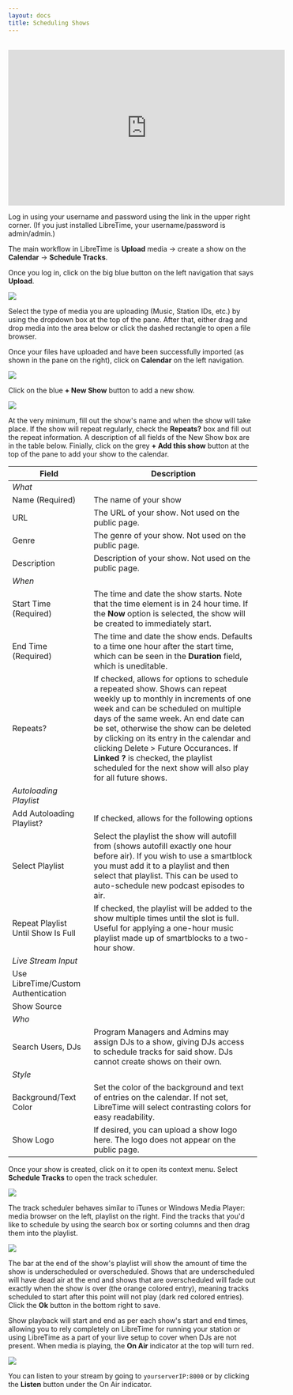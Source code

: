 ```yaml
---
layout: docs
title: Scheduling Shows
---
```


<html>
    <br>
    <iframe width="560" height="315" src="https://www.youtube-nocookie.com/embed/TJtWUzAlP08" frameborder="0" allow="accelerometer; autoplay; encrypted-media; gyroscope; picture-in-picture" allowfullscreen></iframe>
</html>

Log in using your username and password using the link in the upper right corner. (If you just installed
LibreTime, your username/password is admin/admin.)

The main workflow in LibreTime is **Upload** media -> create a show on the **Calendar** -> **Schedule Tracks**.

Once you log in, click on the big blue button on the left navigation that says **Upload**.

![](img/Select_files.png)

Select the type of media you are uploading (Music, Station IDs, etc.) by using the dropdown box
at the top of the pane. After that, either drag and drop media into the area below or click the
dashed rectangle to open a file browser.

Once your files have uploaded and have been successfully imported (as shown in the pane on the right),
click on **Calendar** on the left navigation.

![](img/Screenshot558-Add_Show.png)

Click on the blue **+ New Show** button to add a new show.

![](img/Screenshot560-Show_when.png)

At the very minimum, fill out the show's name and when the show will take place. If the show will repeat regularly,
check the **Repeats?** box and fill out the repeat information. A description of all fields of the New Show box
are in the table below. Finially, click on the grey **+ Add this show** button at the top
of the pane to add your show to the calendar.

| Field | Description |
|-------|-------|
| _What_ | |
| Name (Required) | The name of your show |
| URL | The URL of your show. Not used on the public page. |
| Genre | The genre of your show. Not used on the public page. |
| Description | Description of your show. Not used on the public page. |
| _When_ | |
| Start Time (Required) | The time and date the show starts. Note that the time element is in 24 hour time. If the **Now** option is selected, the show will be created to immediately start. |
| End Time (Required) | The time and date the show ends. Defaults to a time one hour after the start time, which can be seen in the **Duration** field, which is uneditable. |
| Repeats? | If checked, allows for options to schedule a repeated show. Shows can repeat weekly up to monthly in increments of one week and can be scheduled on multiple days of the same week. An end date can be set, otherwise the show can be deleted by clicking on its entry in the calendar and clicking Delete > Future Occurances. If **Linked ?** is checked, the playlist scheduled for the next show will also play for all future shows. |
| _Autoloading Playlist_ | |
| Add Autoloading Playlist? | If checked, allows for the following options |
| Select Playlist | Select the playlist the show will autofill from (shows autofill exactly one hour before air). If you wish to use a smartblock you must add it to a playlist and then select that playlist. This can be used to auto-schedule new podcast episodes to air. |
| Repeat Playlist Until Show Is Full | If checked, the playlist will be added to the show multiple times until the slot is full. Useful for applying a one-hour music playlist made up of smartblocks to a two-hour show. |
| _Live Stream Input_ | |
| Use LibreTime/Custom Authentication | |
| Show Source | |
| _Who_ | |
| Search Users, DJs | Program Managers and Admins may assign DJs to a show, giving DJs access to schedule tracks for said show. DJs cannot create shows on their own. |
| _Style_ | |
| Background/Text Color | Set the color of the background and text of entries on the calendar. If not set, LibreTime will select contrasting colors for easy readability. |
| Show Logo | If desired, you can upload a show logo here. The logo does not appear on the public page. |

Once your show is created, click on it to open its context menu. Select **Schedule Tracks** to open the track scheduler.

![](img/Screenshot561-Add_show_content.png)

The track scheduler behaves similar to iTunes or Windows Media Player: media browser on the left, playlist on the right.
Find the tracks that you'd like to schedule by using the search box or sorting columns and then drag them
into the playlist.

![](img/Screenshot562-Drag_show_content.png)

The bar at the end of the show's playlist will show the amount of time the show is underscheduled or overscheduled.
Shows that are underscheduled will have dead air at the end and shows that are overscheduled
will fade out exactly when the show is over (the orange colored entry), meaning tracks scheduled to start
after this point will not play (dark red colored entries). Click the **Ok** button in the bottom right to save.

Show playback will start and end as per each show's start and end times, allowing you to rely completely on
LibreTime for running your station or using LibreTime as a part of your live setup to cover when DJs are not present.
When media is playing, the **On Air** indicator at the top will turn red.

![](img/on-air-status.png)

You can listen to your stream by going to `yourserverIP:8000` or by clicking the **Listen** button under the On Air
indicator.